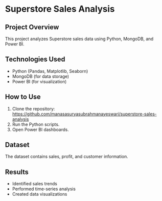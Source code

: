# Superstore Sales Analysis

## Project Overview
This project analyzes Superstore sales data using Python, MongoDB, and Power BI.

## Technologies Used
- Python (Pandas, Matplotlib, Seaborn)
- MongoDB (for data storage)
- Power BI (for visualization)

## How to Use
1. Clone the repository:
   https://github.com/manasasuryasubrahmanayeswari/superstore-sales-analysis
2. Run the Python scripts.
3. Open Power BI dashboards.

## Dataset
The dataset contains sales, profit, and customer information.

## Results
- Identified sales trends
- Performed time-series analysis
- Created data visualizations
